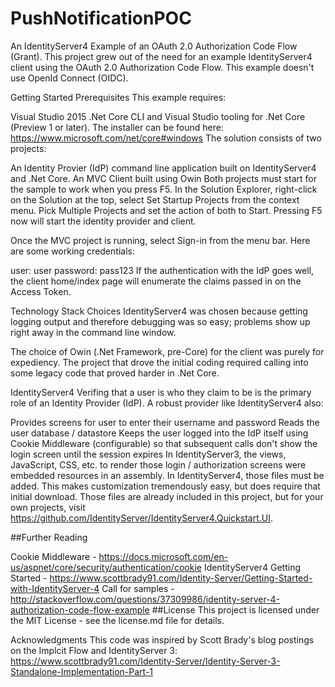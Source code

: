 # PushNotificationPOC

An IdentityServer4 Example of an OAuth 2.0 Authorization Code Flow (Grant). This project grew out of the need for an example IdentityServer4 client using the OAuth 2.0 Authorization Code Flow. This example doesn't use OpenId Connect (OIDC).

Getting Started
Prerequisites
This example requires:

Visual Studio 2015
.Net Core CLI and Visual Studio tooling for .Net Core (Preview 1 or later). The installer can be found here: https://www.microsoft.com/net/core#windows
The solution consists of two projects:

An Identity Provier (IdP) command line application built on IdentityServer4 and .Net Core.
An MVC Client built using Owin
Both projects must start for the sample to work when you press F5. In the Solution Explorer, right-click on the Solution at the top, select Set Startup Projects from the context menu. Pick Multiple Projects and set the action of both to Start. Pressing F5 now will start the identity provider and client.

Once the MVC project is running, select Sign-in from the menu bar. Here are some working credentials:

user: user
password: pass123
If the authentication with the IdP goes well, the client home/index page will enumerate the claims passed in on the Access Token.

Technology Stack Choices
IdentityServer4 was chosen because getting logging output and therefore debugging was so easy; problems show up right away in the command line window.

The choice of Owin (.Net Framework, pre-Core) for the client was purely for expediency. The project that drove the initial coding required calling into some legacy code that proved harder in .Net Core.

IdentityServer4
Verifing that a user is who they claim to be is the primary role of an Identity Provider (IdP). A robust provider like IdentityServer4 also:

Provides screens for user to enter their username and password
Reads the user database / datastore
Keeps the user logged into the IdP itself using Cookie Middleware (configurable) so that subsequent calls don't show the login screen until the session expires
In IdentityServer3, the views, JavaScript, CSS, etc. to render those login / authorization screens were embedded resources in an assembly. In IdentityServer4, those files must be added. This makes customization tremendously easy, but does require that initial download. Those files are already included in this project, but for your own projects, visit https://github.com/IdentityServer/IdentityServer4.Quickstart.UI.

##Further Reading

Cookie Middleware - https://docs.microsoft.com/en-us/aspnet/core/security/authentication/cookie
IdentityServer4 Getting Started - https://www.scottbrady91.com/Identity-Server/Getting-Started-with-IdentityServer-4
Call for samples - http://stackoverflow.com/questions/37309986/identity-server-4-authorization-code-flow-example
##License This project is licensed under the MIT License - see the license.md file for details.

Acknowledgments
This code was inspired by Scott Brady's blog postings on the Implcit Flow and IdentityServer 3: https://www.scottbrady91.com/Identity-Server/Identity-Server-3-Standalone-Implementation-Part-1
